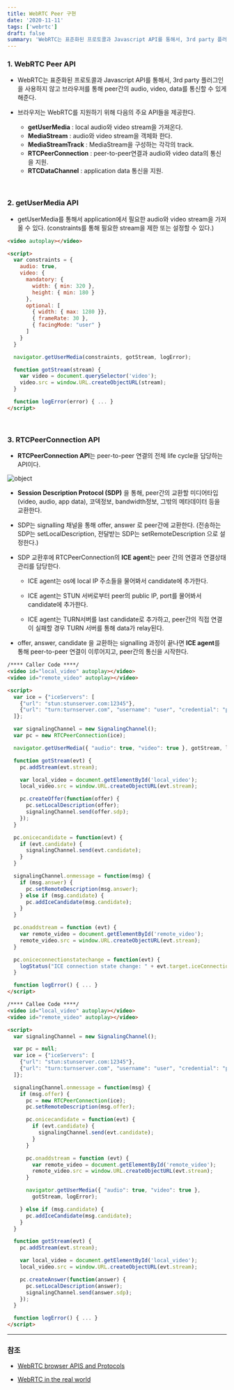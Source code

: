 ```yaml
---
title: WebRTC Peer 구현
date: '2020-11-11'
tags: ['webrtc']
draft: false
summary: 'WebRTC는 표준화된 프로토콜과 Javascript API를 통해서, 3rd party 플러그인을 사용하지 않고 브라우저를 통해 peer간의 audio, video, data를 통신할 수 있게 해준다.'
---
```


### 1. WebRTC Peer API

- WebRTC는 표준화된 프로토콜과 Javascript API를 통해서, 3rd party 플러그인을 사용하지 않고 브라우저를 통해 peer간의 audio, video, data를 통신할 수 있게 해준다.

- 브라우저는 WebRTC를 지원하기 위해 다음의 주요 API들을 제공한다.

  - **getUserMedia** : local audio와 video stream을 가져온다.
  - **MediaStream** : audio와 video stream을 객체화 한다.
  - **MediaStreamTrack** : MediaStream을 구성하는 각각의 track.
  - **RTCPeerConnection** : peer-to-peer연결과 audio와 video data의 통신을 지원.
  - **RTCDataChannel** : application data 통신을 지원.

<br />

### 2. getUserMedia API

- getUserMedia를 통해서 application에서 필요한 audio와 video stream을 가져올 수 있다. (constraints를 통해 필요한 stream을 제한 또는 설정할 수 있다.)

```html
<video autoplay></video>

<script>
  var constraints = {
    audio: true,
    video: {
      mandatory: {
        width: { min: 320 },
        height: { min: 180 }
      },
      optional: [
        { width: { max: 1280 }},
        { frameRate: 30 },
        { facingMode: "user" }
      ]
    }
  }

  navigator.getUserMedia(constraints, gotStream, logError);

  function gotStream(stream) {
    var video = document.querySelector('video');
    video.src = window.URL.createObjectURL(stream);
  }

  function logError(error) { ... }
</script>
```

<br />

### 3. RTCPeerConnection API

- **RTCPeerConnection API**는 peer-to-peer 연결의 전체 life cycle을 담당하는 API이다.

![object](/static/images/RTCPeerConnection.png 'object')

- **Session Description Protocol (SDP)** 을 통해, peer간의 교환할 미디어타입(video, audio, app data), 코덱정보, bandwidth정보, 그밖의 메타데이터 등을 교환한다.

- SDP는 signalling 채널을 통해 offer, answer 로 peer간에 교환한다. (전송하는 SDP는 setLocalDescription, 전달받는 SDP는 setRemoteDescription 으로 설정한다.)

- SDP 교환후에 RTCPeerConnection의 **ICE agent**는 peer 간의 연결과 연결상태 관리를 담당한다.

  - ICE agent는 os에 local IP 주소들을 물어봐서 candidate에 추가한다.

  - ICE agent는 STUN 서버로부터 peer의 public IP, port를 물어봐서 candidate에 추가한다.

  - ICE agent는 TURN서버를 last candidate로 추가하고, peer간의 직접 연결이 실패할 경우 TURN 서버를 통해 data가 relay된다.

- offer, answer, candidate 을 교환하는 signalling 과정이 끝나면 **ICE agent**를 통해 peer-to-peer 연결이 이루어지고, peer간의 통신을 시작한다.

```html
/**** Caller Code ****/
<video id="local_video" autoplay></video>
<video id="remote_video" autoplay></video>

<script>
  var ice = {"iceServers": [
    {"url": "stun:stunserver.com:12345"},
    {"url": "turn:turnserver.com", "username": "user", "credential": "pass"}
  ]};

  var signalingChannel = new SignalingChannel();
  var pc = new RTCPeerConnection(ice);

  navigator.getUserMedia({ "audio": true, "video": true }, gotStream, logError);

  function gotStream(evt) {
    pc.addStream(evt.stream);

    var local_video = document.getElementById('local_video');
    local_video.src = window.URL.createObjectURL(evt.stream);

    pc.createOffer(function(offer) {
      pc.setLocalDescription(offer);
      signalingChannel.send(offer.sdp);
    });
  }

  pc.onicecandidate = function(evt) {
    if (evt.candidate) {
      signalingChannel.send(evt.candidate);
    }
  }

  signalingChannel.onmessage = function(msg) {
    if (msg.answer) {
      pc.setRemoteDescription(msg.answer);
    } else if (msg.candidate) {
      pc.addIceCandidate(msg.candidate);
    }
  }

  pc.onaddstream = function (evt) {
    var remote_video = document.getElementById('remote_video');
    remote_video.src = window.URL.createObjectURL(evt.stream);
  }

  pc.oniceconnectionstatechange = function(evt) {
    logStatus("ICE connection state change: " + evt.target.iceConnectionState);
  }

  function logError() { ... }
</script>

/**** Callee Code ****/
<video id="local_video" autoplay></video>
<video id="remote_video" autoplay></video>

<script>
  var signalingChannel = new SignalingChannel();

  var pc = null;
  var ice = {"iceServers": [
    {"url": "stun:stunserver.com:12345"},
    {"url": "turn:turnserver.com", "username": "user", "credential": "pass"}
  ]};

  signalingChannel.onmessage = function(msg) {
    if (msg.offer) {
      pc = new RTCPeerConnection(ice);
      pc.setRemoteDescription(msg.offer);

      pc.onicecandidate = function(evt) {
        if (evt.candidate) {
          signalingChannel.send(evt.candidate);
        }
      }

      pc.onaddstream = function (evt) {
        var remote_video = document.getElementById('remote_video');
        remote_video.src = window.URL.createObjectURL(evt.stream);
      }

      navigator.getUserMedia({ "audio": true, "video": true },
        gotStream, logError);

    } else if (msg.candidate) {
      pc.addIceCandidate(msg.candidate);
    }
  }

  function gotStream(evt) {
    pc.addStream(evt.stream);

    var local_video = document.getElementById('local_video');
    local_video.src = window.URL.createObjectURL(evt.stream);

    pc.createAnswer(function(answer) {
      pc.setLocalDescription(answer);
      signalingChannel.send(answer.sdp);
    });
  }

  function logError() { ... }
</script>
```

---

### 참조

- [WebRTC browser APIS and Protocols](https://hpbn.co/webrtc)

- [WebRTC in the real world](https://www.html5rocks.com/ko/tutorials/webrtc/infrastructure)
